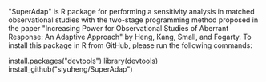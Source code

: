 "SuperAdap" is R package for performing a sensitivity analysis in matched observational studies with the two-stage programming method proposed in the paper "Increasing Power for Observational Studies of Aberrant Response: An Adaptive Approach" by Heng, Kang, Small, and Fogarty. To install this package in R from GitHub, please run the following commands:

install.packages("devtools") 
library(devtools) 
install_github("siyuheng/SuperAdap")
